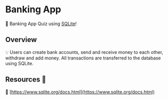 # Banking App

🙌 Banking App Quiz using [SQLite](https://www.sqlite.org/index.html)!

## Overview

💡 Users can create bank accounts, send and receive money to each other, withdraw and add money. All transactions are transferred to the database using SQLite.

## Resources 🤝

🔸 [https://www.sqlite.org/docs.html](https://www.sqlite.org/docs.html)
